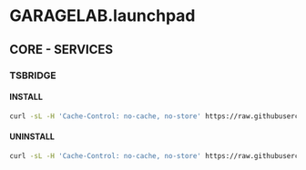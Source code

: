 # GARAGELAB.launchpad

## CORE - SERVICES

### TSBRIDGE

#### INSTALL

```bash
curl -sL -H 'Cache-Control: no-cache, no-store' https://raw.githubusercontent.com/chadwagoner/GARAGELAB.launchpad/main/core-services/tsbridge/install.sh | bash
```

#### UNINSTALL

```bash
curl -sL -H 'Cache-Control: no-cache, no-store' https://raw.githubusercontent.com/chadwagoner/GARAGELAB.launchpad/main/core-services/tsbridge/uninstall.sh | bash
```
